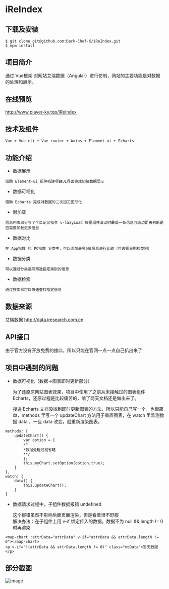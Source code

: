 # iReIndex

## 下载及安装
```
$ git clone git@github.com:Dark-Chef-K/iReIndex.git
$ npm install
```

## 项目简介

通过 Vue框架 对网站艾瑞数据（Angular）进行仿制，网站的主要功能是对数据的处理和展示。

## 在线预览
http://www.player-ky.top/iReIndex

## 技术及组件
```
Vue + Vue-cli + Vue-router + Axios + Element-ui + Echarts
```

## 功能介绍

- 数据展示
```
借助 Element-ui 组件搭建项目UI界面完成初级数据显示
```
- 数据可视化
```
借助 Echarts 完成对数据的二次加工图形化
```
- 懒加载
```
信息列表部分写了个自定义指令 v-lazyLoad 根据组件滚动时最后一条信息与底边距离判断是否需要加载更多信息
```
- 数据对比
```
在 App指数 和 PC指数 分类中，可以添加最多5条信息进行比较（可选择日期和类别）
```
- 数据分类
```
可以通过分类选项筛选指定类别的信息
```
- 数据检索
```
通过搜索框可以快速查找指定信息
```


## 数据来源
艾瑞数据 http://data.iresearch.com.cn

## API接口
由于官方没有开放免费的接口，所以只能在官网一点一点自己扒出来了

## 项目中遇到的问题
- 数据可视化（数据→图表即时更新部分）  

  为了还原原网站图表效果，项目中使用了之前从未接触过的图表组件 Echarts，还原过程是比较痛苦的，啃了两天文档还是做出来了。  
  
  搜遍 Echarts 文档没找到即时更新图表的方法，所以只能自己写一个，也很简单，methods 里写一个 updateChart 方法用于重置图表，在 watch 里监测数据 data ，一旦 data 改变，就重新渲染图表。
```
methods: {
    updateChart() {
        var option = {
        /*
        *数据处理过程省略
        **/ 
        };
        this.myChart.setOption(option,true);
    }
},
watch: {
    data() {
    	this.updateChart();
    }
}
```
- 数据请求过程中，子组件数据报错 undefined  

  这个报错虽然不影响后面页面渲染，但是看着很不舒服  
解决办法：在子组件上用 v-if 绑定传入的数据，数据不为 null && length != 0 时再渲染
```
<map-chart :attrData="attrData" v-if="attrData && attrData.length != 0"></map-chart>
<p v-if="!(attrData && attrData.length != 0)" class="noData">暂无数据</p>
```
## 部分截图

![image](https://github.com/Dark-Chef-K/iReIndex/blob/master/%E6%88%AA%E5%9B%BE.jpg?raw=true)
